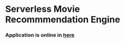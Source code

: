# Serverless Movie Recommmendation Engine
### Application is online in [here](http://sparkrecommendationengine.appspot.com/)
